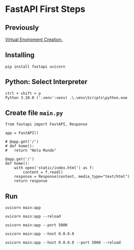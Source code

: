 # FastAPI First Steps

## Previously

[Virtual Enviroment Creation.](https://github.com/fidelysla/guias_comandos/blob/main/virtual_environment.md)

## Installing

	pip install fastapi uvicorn

## Python: Select Interpreter

	ctrl + shift + p
 	Python 3.10.0 ('.venv':venv) .\.venv\Scripts\python.exe

## Create file `main.py`

```
from fastapi import FastAPI, Response

app = FastAPI()

# @app.get('/')
# def home():
#   return "Hola Mundo"

@app.get('/')
def home():
    with open('static/index.html') as f:
        content = f.read()
    response = Response(content, media_type="text/html")
    return response
```

## Run
```
uvicorn main:app
```
```
uvicorn main:app --reload
```
```
uvicorn main:app --port 5000
```
```
uvicorn main:app --host 0.0.0.0
```
```
uvicorn main:app --host 0.0.0.0 --port 5000 --reload
```
	
